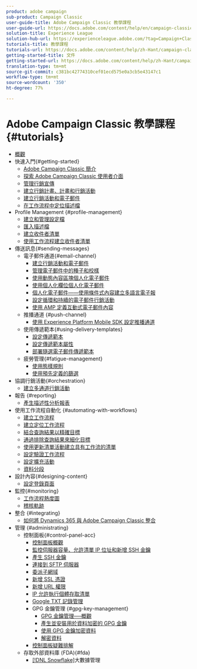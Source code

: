 ```yaml
---
product: adobe campaign
sub-product: Campaign Classic
user-guide-title: Adobe Campaign Classic 教學課程
user-guide-url: https://docs.adobe.com/content/help/en/campaign-classic-learn/tutorials/overview.html
solution-title: Experience League
solution-hub-url: https://experienceleague.adobe.com/?tag=Campaign+Classic#recommended/solutions/campaign
tutorials-title: 教學課程
tutorials-url: https://docs.adobe.com/content/help/zh-Hant/campaign-classic-learn/tutorials/overview.html
getting-started-title: 文件
getting-started-url: https://docs.adobe.com/content/help/zh-Hant/campaign-classic/using/getting-started/starting-with-adobe-campaign/about-adobe-campaign-classic.html
translation-type: tm+mt
source-git-commit: c381bc42774310cef01ecd575e0a3cb5e43147c1
workflow-type: tm+mt
source-wordcount: '350'
ht-degree: 77%

---
```



# Adobe Campaign Classic 教學課程 {#tutorials}

+ [概觀](/help/acc/overview.md)
+ 快速入門{#getting-started}
   + [Adobe Campaign Classic 簡介](/help/acc/getting-started/introduction-to-adobe-campaign-classic.md)
   + [探索 Adobe Campaign Classic 使用者介面](/help/acc/getting-started/exploring-the-adobe-campaign-classic-user-interface.md)
   + [管理行銷宣傳](/help/acc/getting-started/managing-marketing-campaigns.md)
   + [建立行銷計畫、計畫和行銷活動](/help/acc/getting-started/creating-a-marketing-plan-programs-and-campaigns.md)
   + [建立行銷活動和電子郵件](https://docs.adobe.com/content/help/en/campaign-classic-learn/tutorials/getting-started/creating-a-campaign-and-an-email.html)
   + [在工作流程中定位描述檔](/help/acc/getting-started/targeting-profiles-in-a-workflow.md)
+ Profile Management {#profile-management}
   + [建立和管理設定檔](/help/acc/profile-management/create-and-manage-profiles.md)
   + [匯入描述檔](/help/acc/data-management/importing-profiles.md)
   + [建立收件者清單](/help/acc/profile-management/creating-a-list-of-recipients.md)
   + [使用工作流程建立收件者清單](/help/acc/profile-management/creating-a-list-of-recipients-with-a-workflow.md)
+ 傳送訊息{#sending-messages}
   + 電子郵件通道{#email-channel}
      + [建立行銷活動和電子郵件](/help/acc/getting-started/creating-a-campaign-and-an-email.md)
      + [管理電子郵件中的種子和校樣](/help/acc/sending-messages/managing-seed-and-proofs.md)
      + [使用動態內容區塊個人化電子郵件](/help/acc/sending-messages/email-channel/personalization-with-dynamic-content-blocks.md)
      + [使用個人化欄位個人化電子郵件](/help/acc/sending-messages/email-channel/personalizing-emails-using-personalization-fields.md)
      + [個人化電子郵件——使用條件式內容建立多語言電子報](/help/acc/sending-messages/email-channel/personalizing-emails-create-a-multi-lingual-newsletter-using-conditional-content.md)
      + [設定循環和持續的電子郵件行銷活動](/help/acc/sending-messages/recurring-deliveries.md)
      + [使用 AMP 定義互動式電子郵件內容](/help/acc/sending-messages/email-channel/defining-interactive-email-content-with-amp.md)
   + 推播通道 {#push-channel}
      + [使用 Experience Platform Mobile SDK 設定推播通道](/help/acc/sending-messages/mobile-channel/configure-push-using-aep-mobile-sdk.md)
   + 使用傳遞範本{#using-delivery-templates}
      + [設定傳遞範本](/help/acc/sending-messages/using-delivery-templates/configuring-a-delivery-template.md)
      + [設定傳遞範本屬性](/help/acc/sending-messages/using-delivery-templates/setting-delivery-template-properties.md)
      + [部署隨選電子郵件傳遞範本](/help/acc/sending-messages/using-delivery-templates/deploying-ad-hoc-email-delivery-template.md)
   + 疲勞管理{#fatigue-management}
      + [使用態樣規則](/help/acc/sending-messages/fatigue-management/typology-rules-for-fatigue-management.md)
      + [使用預先定義的篩選](/help/acc/sending-messages/fatigue-management/fatigue-management-using-filters.md)
+ 協調行銷活動{#orchestration}
   + [建立多通道行銷活動](/help/acc/orchestrating-campaigns/multi-channel-campaigns.md)
+ 報告 {#reporting}
   + [產生描述性分析報表](/help/acc/reporting/generating-a-descriptive-analysis-report.md)
+ 使用工作流程自動化 {#automating-with-workflows}
   + [建立工作流程](/help/acc/automating-with-workflows/creating-a-workflow.md)
   + [建立定位工作流程](/help/acc/automating-with-workflows/creating-a-targeting-workflow.md)
   + [結合查詢結果以精確目標](/help/acc/automating-with-workflows/refining-targets-by-combining-query-results.md)
   + [通過排除查詢結果來細化目標](/help/acc/automating-with-workflows/refining-targets-by-excluding-query-results.md)
   + [使用更新清單活動建立具有工作流的清單](/help/acc/automating-with-workflows/using-the-update-list-activity.md)
   + [設定驗證工作流程](/help/acc/automating-with-workflows/validation-flow-configuration.md)
   + [設定擴充活動](/help/acc/automating-with-workflows/enrichment-activity.md)
   + [資料分段](/help/acc/data-management/data-segmentation.md)
+ 設計內容{#designing-content}
   + [設定登錄頁面](/help/acc/designing-content/configure-landingpages.md)
+ 監控{#monitoring}
   + [工作流程熱度圖](/help/acc/monitoring-campaign-classic/workflow-heatmap.md)
   + [稽核軌跡](/help/acc/monitoring-campaign-classic/audit-trail.md)
+ 整合 {#integrating}
   + [如何將 Dynamics 365 與 Adobe Campaign Classic 整合](/help/acc/integrations/dynamics365-integration.md)
+ 管理 {#administrating}
   + 控制面板{#control-panel-acc}
      + [控制面板概觀](/help/acc/monitoring-campaign-classic/control-panel/control-panel-overview.md)
      + [監控伺服器容量、允許清單 IP 位址和新增 SSH 金鑰](/help/acc/monitoring-campaign-classic/control-panel/monitoring-server-capacity-allow-listing-adding-ssh-key.md)
      + [產生 SSH 金鑰](/help/acc/monitoring-campaign-classic/control-panel/generate-ssh-key.md)
      + [連接到 SFTP 伺服器](/help/acc/monitoring-campaign-classic/control-panel/connect-to-sftp-server.md)
      + [委派子網域](/help/acc/monitoring-campaign-classic/control-panel/subdomain-delegation.md)
      + [新增 SSL 憑證](/help/acc/monitoring-campaign-classic/control-panel/adding-ssl-certificates.md)
      + [新增 URL 權限](/help/acc/monitoring-campaign-classic/control-panel/adding-url-permissions.md)
      + [IP 允許執行個體存取清單](/help/acc/monitoring-campaign-classic/control-panel/ip-allow-listing.md)
      + [Google TXT 記錄管理](/help/acc/monitoring-campaign-classic/control-panel/google-txt-record-management.md)
      + GPG 金鑰管理 {#gpg-key-management}
         + [GPG 金鑰管理──概觀](/help/acc/monitoring-campaign-classic/control-panel/gpg-key-management/gpg-key-management-overview.md)
         + [產生並安裝用於資料加密的 GPG 金鑰](/help/acc/monitoring-campaign-classic/control-panel/gpg-key-management/generating-and-installing-gpg-keys-for-data-encryption.md)
         + [使用 GPG 金鑰加密資料](/help/acc/monitoring-campaign-classic/control-panel/gpg-key-management/using-a-gpg-key-to-encrypt-data.md)
         + [解密資料](/help/acc/monitoring-campaign-classic/control-panel/gpg-key-management/decrypting-data.md)
      + [控制面板疑難排解](/help/acc/monitoring-campaign-classic/control-panel/trouble-shooting.md)
   + 存取外部資料庫 (FDA){#fda}
      + [ [!DNL Snowflake]](/help/acc/administrating/snowflake/big-data-segmentation-on-snowflake.md)大數據管理


